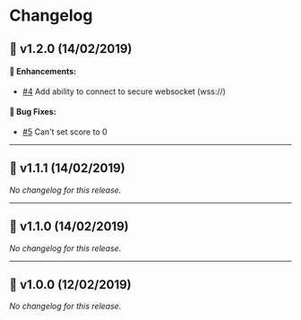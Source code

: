 # Changelog

## :rocket: v1.2.0 (14/02/2019)

#### :hammer: Enhancements:

- [#4](https://github.com/umens/gones-streamer/issues/4) Add ability to connect to secure websocket (wss://)

#### :bug: Bug Fixes:

- [#5](https://github.com/umens/gones-streamer/issues/5) Can't set score to 0

---

## :rocket: v1.1.1 (14/02/2019)
*No changelog for this release.*

---

## :rocket: v1.1.0 (14/02/2019)
*No changelog for this release.*

---

## :rocket: v1.0.0 (12/02/2019)
*No changelog for this release.*

